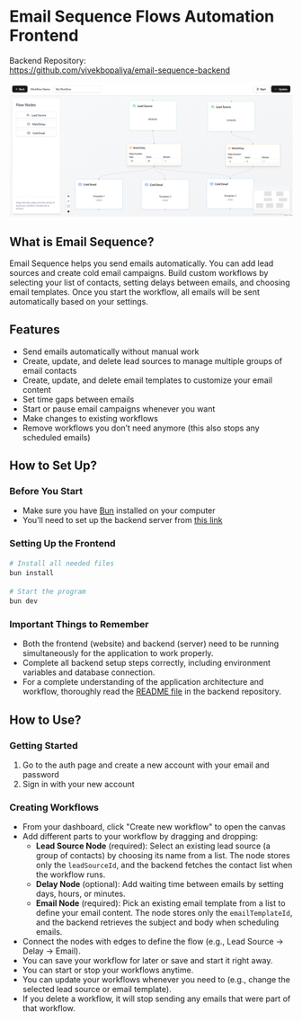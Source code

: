 
# Email Sequence Flows Automation Frontend

Backend Repository:  
https://github.com/vivekbopaliya/email-sequence-backend

![Email Sequence Flows](./public/workflow-canvas-preview.png)

## What is Email Sequence?
Email Sequence helps you send emails automatically. You can add lead sources and create cold email campaigns. Build custom workflows by selecting your list of contacts, setting delays between emails, and choosing email templates. Once you start the workflow, all emails will be sent automatically based on your settings.

## Features
- Send emails automatically without manual work
- Create, update, and delete lead sources to manage multiple groups of email contacts
- Create, update, and delete email templates to customize your email content
- Set time gaps between emails
- Start or pause email campaigns whenever you want
- Make changes to existing workflows
- Remove workflows you don’t need anymore (this also stops any scheduled emails)

## How to Set Up?

### Before You Start
- Make sure you have [Bun](https://bun.sh/) installed on your computer
- You’ll need to set up the backend server from [this link](https://github.com/vivekbopaliya/email-sequence-backend)

### Setting Up the Frontend
```bash
# Install all needed files
bun install

# Start the program
bun dev
```

### Important Things to Remember
- Both the frontend (website) and backend (server) need to be running simultaneously for the application to work properly.
- Complete all backend setup steps correctly, including environment variables and database connection.
- For a complete understanding of the application architecture and workflow, thoroughly read the [README file](https://github.com/vivekbopaliya/email-sequence-backend/blob/main/README.md) in the backend repository.

## How to Use?

### Getting Started
1. Go to the auth page and create a new account with your email and password
2. Sign in with your new account

### Creating Workflows
- From your dashboard, click "Create new workflow" to open the canvas
- Add different parts to your workflow by dragging and dropping:
  - **Lead Source Node** (required): Select an existing lead source (a group of contacts) by choosing its name from a list. The node stores only the `leadSourceId`, and the backend fetches the contact list when the workflow runs.
  - **Delay Node** (optional): Add waiting time between emails by setting days, hours, or minutes.
  - **Email Node** (required): Pick an existing email template from a list to define your email content. The node stores only the `emailTemplateId`, and the backend retrieves the subject and body when scheduling emails.
- Connect the nodes with edges to define the flow (e.g., Lead Source → Delay → Email).
- You can save your workflow for later or save and start it right away.
- You can start or stop your workflows anytime.
- You can update your workflows whenever you need to (e.g., change the selected lead source or email template).
- If you delete a workflow, it will stop sending any emails that were part of that workflow.

